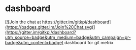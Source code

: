 # dashboard

[![Join the chat at https://gitter.im/gitkpi/dashboard](https://badges.gitter.im/Join%20Chat.svg)](https://gitter.im/gitkpi/dashboard?utm_source=badge&utm_medium=badge&utm_campaign=pr-badge&utm_content=badge)
dashboard for git metrix
